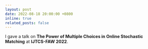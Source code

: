 ```yaml
---
layout: post
date: 2022-08-18 20:00:00 +0800
inline: true
related_posts: false
---
```


I gave a talk on <b>The Power of Multiple Choices in Online Stochastic Matching</b> at **IJTCS-FAW 2022**.
